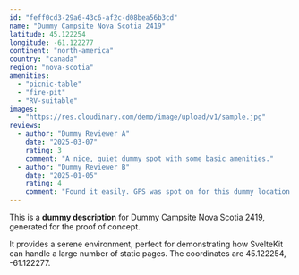 ```yaml
---
id: "feff0cd3-29a6-43c6-af2c-d08bea56b3cd"
name: "Dummy Campsite Nova Scotia 2419"
latitude: 45.122254
longitude: -61.122277
continent: "north-america"
country: "canada"
region: "nova-scotia"
amenities:
  - "picnic-table"
  - "fire-pit"
  - "RV-suitable"
images:
  - "https://res.cloudinary.com/demo/image/upload/v1/sample.jpg"
reviews:
  - author: "Dummy Reviewer A"
    date: "2025-03-07"
    rating: 3
    comment: "A nice, quiet dummy spot with some basic amenities."
  - author: "Dummy Reviewer B"
    date: "2025-01-05"
    rating: 4
    comment: "Found it easily. GPS was spot on for this dummy location."
---
```


This is a **dummy description** for Dummy Campsite Nova Scotia 2419, generated for the proof of concept.

It provides a serene environment, perfect for demonstrating how SvelteKit can handle a large number of static pages. The coordinates are 45.122254, -61.122277.
